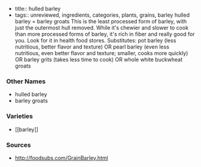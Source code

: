 - title:: hulled barley
- tags:: unreviewed, ingredients, categories, plants, grains, barley
hulled barley = barley groats This is the least processed form of barley, with just the outermost hull removed. While it's chewier and slower to cook than more processed forms of barley, it's rich in fiber and really good for you. Look for it in health food stores. Substitutes: pot barley (less nutritious, better flavor and texture) OR pearl barley (even less nutritious, even better flavor and texture; smaller, cooks more quickly) OR barley grits (takes less time to cook) OR whole white buckwheat groats

### Other Names

* hulled barley
* barley groats

### Varieties

* [[barley]]

### Sources
* http://foodsubs.com/GrainBarley.html
